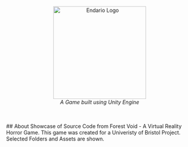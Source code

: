 <br>

<p align="center">
  <img src="https://www.joshuacripps.co.uk/images/External/ForestVoidLogoBlack.png" alt="Endario Logo" height="250px"><br/>
    <i>A Game built using Unity Engine</i>
</p>

<br>
<br>
## About
Showcase of Source Code from Forest Void - A Virtual Reality Horror Game. This game was created for a Univeristy of Bristol Project. Selected Folders and Assets are shown.
